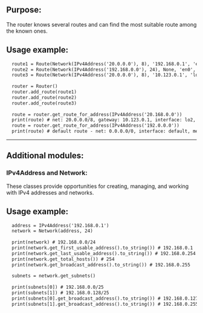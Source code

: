 ## Purpose:
The router knows several routes and can find the most suitable route among the known ones.
## Usage example:
```python3.6
  route1 = Route(Network(IPv4Address('20.0.0.0'), 8), '192.168.0.1', 'en2', 10)
  route2 = Route(Network(IPv4Address('192.168.0.0'), 24), None, 'en0', 10)
  route3 = Route(Network(IPv4Address('20.0.0.0'), 8), '10.123.0.1', 'lo2', 5)
  
  router = Router()
  router.add_route(route1)
  router.add_route(route2)
  router.add_route(route3)
  
  route = router.get_route_for_address(IPv4Address('20.168.0.0'))
  print(route) # net: 20.0.0.0/8, gateway: 10.123.0.1, interface: lo2, metric: 5
  route = router.get_route_for_address(IPv4Address('192.0.0.0'))
  print(route) # default route - net: 0.0.0.0/0, interface: default, metric: 10
```
---
## Additional modules:
### IPv4Address and Network:
These classes provide opportunities for creating, managing, and working with IPv4 addresses and networks.
## Usage example:
```python3.6
  address = IPv4Address('192.168.0.1')
  network = Network(address, 24)
  
  print(network) # 192.168.0.0/24
  print(network.get_first_usable_address().to_string()) # 192.168.0.1
  print(network.get_last_usable_address().to_string()) # 192.168.0.254
  print(network.get_total_hosts()) # 254
  print(network.get_broadcast_address().to_string()) # 192.168.0.255
  
  subnets = network.get_subnets()
  
  print(subnets[0]) # 192.168.0.0/25
  print(subnets[1]) # 192.168.0.128/25
  print(subnets[0].get_broadcast_address().to_string()) # 192.168.0.127
  print(subnets[1].get_broadcast_address().to_string()) # 192.168.0.255
```

